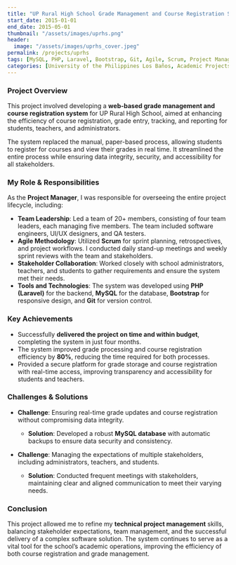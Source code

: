 ```yaml
---
title: "UP Rural High School Grade Management and Course Registration System"
start_date: 2015-01-01
end_date: 2015-05-01
thumbnail: "/assets/images/uprhs.png"
header:
  image: "/assets/images/uprhs_cover.jpeg"
permalink: /projects/uprhs
tags: [MySQL, PHP, Laravel, Bootstrap, Git, Agile, Scrum, Project Management, Team Leadership, Stakeholder Collaboration]  
categories: [University of the Philippines Los Baños, Academic Projects]  
---
```


### Project Overview
This project involved developing a **web-based grade management and course registration system** for UP Rural High School, aimed at enhancing the efficiency of course registration, grade entry, tracking, and reporting for students, teachers, and administrators.

The system replaced the manual, paper-based process, allowing students to register for courses and view their grades in real time. It streamlined the entire process while ensuring data integrity, security, and accessibility for all stakeholders.

### My Role & Responsibilities
As the **Project Manager**, I was responsible for overseeing the entire project lifecycle, including:
- **Team Leadership**: Led a team of 20+ members, consisting of four team leaders, each managing five members. The team included software engineers, UI/UX designers, and QA testers.
- **Agile Methodology**: Utilized **Scrum** for sprint planning, retrospectives, and project workflows. I conducted daily stand-up meetings and weekly sprint reviews with the team and stakeholders.
- **Stakeholder Collaboration**: Worked closely with school administrators, teachers, and students to gather requirements and ensure the system met their needs.
- **Tools and Technologies**: The system was developed using **PHP (Laravel)** for the backend, **MySQL** for the database, **Bootstrap** for responsive design, and **Git** for version control.

### Key Achievements
- Successfully **delivered the project on time and within budget**, completing the system in just four months.
- The system improved grade processing and course registration efficiency by **80%**, reducing the time required for both processes.
- Provided a secure platform for grade storage and course registration with real-time access, improving transparency and accessibility for students and teachers.

### Challenges & Solutions
- **Challenge**: Ensuring real-time grade updates and course registration without compromising data integrity.
  - **Solution**: Developed a robust **MySQL database** with automatic backups to ensure data security and consistency.

- **Challenge**: Managing the expectations of multiple stakeholders, including administrators, teachers, and students.
  - **Solution**: Conducted frequent meetings with stakeholders, maintaining clear and aligned communication to meet their varying needs.

### Conclusion
This project allowed me to refine my **technical project management** skills, balancing stakeholder expectations, team management, and the successful delivery of a complex software solution. The system continues to serve as a vital tool for the school’s academic operations, improving the efficiency of both course registration and grade management.

